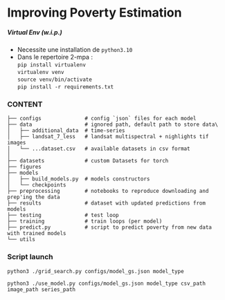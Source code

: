 # Improving Poverty Estimation

##### Virtual Env (w.i.p.)
- Necessite une installation de `python3.10` 
- Dans le repertoire 2-mpa :  
```pip install virtualenv```  
```virtualenv venv```  
```source venv/bin/activate```  
```pip install -r requirements.txt```
### CONTENT

```
├── configs              # config `json` files for each model  
├── data                 # ignored path, default path to store data\
│   ├── additional_data  # time-series
│   ├── landsat_7_less   # landsat multispectral + nighlights tif images
│   └── ...dataset.csv   # available datasets in csv format
│ 
├── datasets             # custom Datasets for torch
├── figures          
├── models                 
│   ├── build_models.py  # models constructors
│   └── checkpoints      
├── preprocessing        # notebooks to reproduce downloading and prep'ing the data
├── results              # dataset with updated predictions from models
├── testing              # test loop
├── training             # train loops (per model)
├── predict.py           # script to predict poverty from new data with trained models
└── utils
```

### Script launch

```python3 ./grid_search.py configs/model_gs.json model_type```

```python3 ./use_model.py configs/model_gs.json model_type csv_path image_path series_path```

